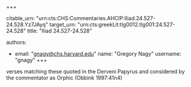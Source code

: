 +++


citable_urn: "urn:cts:CHS:Commentaries.AHCIP:Iliad.24.527-24.528.Yz7JAyq"
target_urn: "urn:cts:greekLit:tlg0012.tlg001:24.527-24.528"
title: "Iliad 24.527-24.528"

authors:
- email: "gnagy@chs.harvard.edu"
  name: "Gregory Nagy"
  username: "gnagy"
+++

<p>verses matching these quoted in the Derveni Papyrus and considered by the commentator as Orphic (Obbink 1997:41n4)</p>